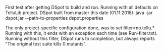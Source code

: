 First test after getting DSpot to build and run.
Running with all defaults on TelluLib project.
DSpot built from master this date (01.11.2018).
java -jar dspot.jar --path-to-properties dspot.properties

The only project-specific configuration done, was to set filter=no.tellu.*
Running with this, it ends with an exception each time (see Run-filter.txt).
Running without this filter, DSpot runs to completion, but always reports "The original test suite kills 0 mutants".